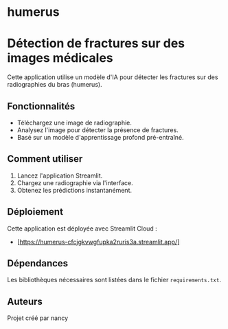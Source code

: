 # humerus
# Détection de fractures sur des images médicales

Cette application utilise un modèle d'IA pour détecter les fractures sur des radiographies du bras (humerus).

## Fonctionnalités
- Téléchargez une image de radiographie.
- Analysez l'image pour détecter la présence de fractures.
- Basé sur un modèle d'apprentissage profond pré-entraîné.

## Comment utiliser
1. Lancez l'application Streamlit.
2. Chargez une radiographie via l'interface.
3. Obtenez les prédictions instantanément.

## Déploiement
Cette application est déployée avec Streamlit Cloud :
- [https://humerus-cfcjgkvwgfupka2ruris3a.streamlit.app/]

## Dépendances
Les bibliothèques nécessaires sont listées dans le fichier `requirements.txt`.

## Auteurs
Projet créé par nancy 
